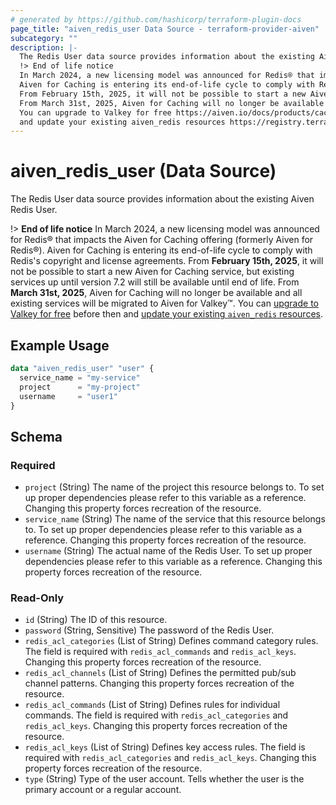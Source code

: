 ```yaml
---
# generated by https://github.com/hashicorp/terraform-plugin-docs
page_title: "aiven_redis_user Data Source - terraform-provider-aiven"
subcategory: ""
description: |-
  The Redis User data source provides information about the existing Aiven Redis User.
  !> End of life notice
  In March 2024, a new licensing model was announced for Redis® that impacts the Aiven for Caching offering (formerly Aiven for Redis®).
  Aiven for Caching is entering its end-of-life cycle to comply with Redis's copyright and license agreements.
  From February 15th, 2025, it will not be possible to start a new Aiven for Caching service, but existing services up until version 7.2 will still be available until end of life.
  From March 31st, 2025, Aiven for Caching will no longer be available and all existing services will be migrated to Aiven for Valkey™.
  You can upgrade to Valkey for free https://aiven.io/docs/products/caching/howto/upgrade-aiven-for-caching-to-valkey before then
  and update your existing aiven_redis resources https://registry.terraform.io/providers/aiven/aiven/latest/docs/guides/update-deprecated-resources#update-`aiven_redis`-resources-after-valkey-upgrade.
---
```


# aiven_redis_user (Data Source)

The Redis User data source provides information about the existing Aiven Redis User.

!> **End of life notice**
In March 2024, a new licensing model was announced for Redis® that impacts the Aiven for Caching offering (formerly Aiven for Redis®).
Aiven for Caching is entering its end-of-life cycle to comply with Redis's copyright and license agreements.
From **February 15th, 2025**, it will not be possible to start a new Aiven for Caching service, but existing services up until version 7.2 will still be available until end of life.
From **March 31st, 2025**, Aiven for Caching will no longer be available and all existing services will be migrated to Aiven for Valkey™.
You can [upgrade to Valkey for free](https://aiven.io/docs/products/caching/howto/upgrade-aiven-for-caching-to-valkey) before then
and [update your existing `aiven_redis` resources](https://registry.terraform.io/providers/aiven/aiven/latest/docs/guides/update-deprecated-resources#update-`aiven_redis`-resources-after-valkey-upgrade).

## Example Usage

```terraform
data "aiven_redis_user" "user" {
  service_name = "my-service"
  project      = "my-project"
  username     = "user1"
}
```

<!-- schema generated by tfplugindocs -->
## Schema

### Required

- `project` (String) The name of the project this resource belongs to. To set up proper dependencies please refer to this variable as a reference. Changing this property forces recreation of the resource.
- `service_name` (String) The name of the service that this resource belongs to. To set up proper dependencies please refer to this variable as a reference. Changing this property forces recreation of the resource.
- `username` (String) The actual name of the Redis User. To set up proper dependencies please refer to this variable as a reference. Changing this property forces recreation of the resource.

### Read-Only

- `id` (String) The ID of this resource.
- `password` (String, Sensitive) The password of the Redis User.
- `redis_acl_categories` (List of String) Defines command category rules. The field is required with `redis_acl_commands` and `redis_acl_keys`. Changing this property forces recreation of the resource.
- `redis_acl_channels` (List of String) Defines the permitted pub/sub channel patterns. Changing this property forces recreation of the resource.
- `redis_acl_commands` (List of String) Defines rules for individual commands. The field is required with `redis_acl_categories` and `redis_acl_keys`. Changing this property forces recreation of the resource.
- `redis_acl_keys` (List of String) Defines key access rules. The field is required with `redis_acl_categories` and `redis_acl_keys`. Changing this property forces recreation of the resource.
- `type` (String) Type of the user account. Tells whether the user is the primary account or a regular account.
